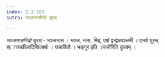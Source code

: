 ```yaml
---
index: 3.2.161
sutra: भञ्जभासमिदो घुरच्

---
```

_भञ्जभासमिदो घुरच्_ - भञ्जभास । भञ्ज, भास, मिद्, एषां द्वन्द्वात्पञ्चमी । एभ्यो घुरच् स्ात्तच्छीलादिष्वित्यर्थः । घचावितौ । भङ्गुर इति ।चजो॑रिति कुत्वम् । 